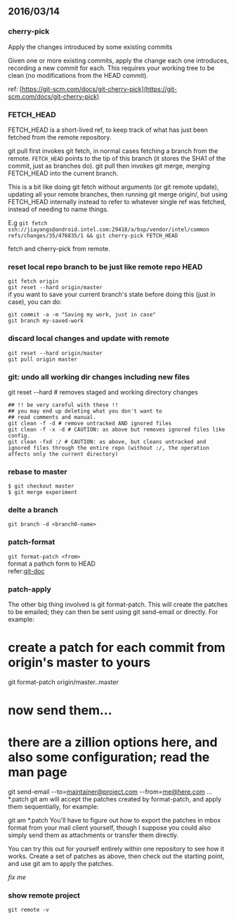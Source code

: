 2016/03/14
------
    
### cherry-pick ###
Apply the changes introduced by some existing commits  

Given one or more existing commits, apply the change each one introduces, recording a new commit for each. This requires your working tree to be clean (no modifications from the HEAD commit).

ref: [https://git-scm.com/docs/git-cherry-pick](https://git-scm.com/docs/git-cherry-pick)

### FETCH_HEAD ###
FETCH_HEAD is a short-lived ref, to keep track of what has just been fetched from the remote repository.  
  
git pull first invokes git fetch, in normal cases fetching a branch from the remote.  ```FETCH_HEAD``` points to the tip of this branch (it stores the SHA1 of the commit, just as branches do). git pull then invokes git merge, merging FETCH_HEAD into the current branch.  

This is a bit like doing git fetch without arguments (or git remote update), updating all your remote branches, then running git merge origin/<branch>, but using FETCH_HEAD internally instead to refer to whatever single ref was fetched, instead of needing to name things.

E.g
```git fetch ssh://jiayangs@android.intel.com:29418/a/bsp/vendor/intel/common refs/changes/35/476835/1 && git cherry-pick FETCH_HEAD```  

fetch and cherry-pick from remote.

### reset local repo branch to be  just like remote repo HEAD

``git fetch origin``  
``git reset --hard origin/master``  
if you want to save your current branch's state before doing this (just in case), you can do:  

``git commit -a -m "Saving my work, just in case"  ``  
`` git branch my-saved-work ``

### discard local changes and update with remote 
``git reset --hard origin/master``  
``git pull origin master``

### git: undo all working dir changes including new files ###
git reset --hard # removes staged and working directory changes

    ## !! be very careful with these !!
    ## you may end up deleting what you don't want to
    ## read comments and manual.
    git clean -f -d # remove untracked AND ignored files
    git clean -f -x -d # CAUTION: as above but removes ignored files like config.
    git clean -fxd :/ # CAUTION: as above, but cleans untracked and ignored files through the entire repo (without :/, the operation affects only the current directory)



### rebase to master ###
```$ git checkout master  ```  
```$ git merge experiment```

### delte a branch ###
``` git branch -d <branch0-name> ```

### patch-format ###  
``` git format-patch <from> ```  
format a pathch form <from> to HEAD  
refer:[git-doc](https://git-scm.com/docs/git-format-patch)  

### patch-apply ###

The other big thing involved is git format-patch. This will create the patches to be emailed; they can then be sent using git send-email or directly. For example:

# create a patch for each commit from origin's master to yours
git format-patch origin/master..master

# now send them... 
# there are a zillion options here, and also some configuration; read the man page
git send-email --to=maintainer@project.com --from=me@here.com ... *.patch
git am will accept the patches created by format-patch, and apply them sequentially, for example:

git am *.patch
You'll have to figure out how to export the patches in mbox format from your mail client yourself, though I suppose you could also simply send them as attachments or transfer them directly.

You can try this out for yourself entirely within one repository to see how it works. Create a set of patches as above, then check out the starting point, and use git am to apply the patches.

*fix me*

### show remote project ###  
```git remote -v ```



